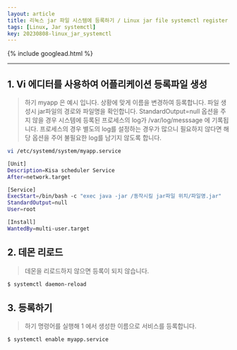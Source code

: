 ```yaml
---
layout: article
title: 리눅스 jar 파일 시스템에 등록하기 / Linux jar file systemctl register
tags: [Linux, Jar systemctl]
key: 20230808-linux_jar_systemctl
---
```


{% include googlead.html %}

---

## 1. Vi 에디터를 사용하여 어플리케이션 등록파일 생성

> 하기 myapp 은 예시 입니다. 상황에 맞게 이름을 변경하여 등록합니다.
> 파일 생성시 jar파일의 경로와 파일명을 확인합니다.
> StandardOutput=null 옵션을 주지 않을 경우 시스템에 등록된 프로세스의 log가 /var/log/messsage 에 기록됩니다.
> 프로세스의 경우 별도의 log를 설정하는 경우가 많으니 필요하지 않다면 해당 옵션을 주어 불필요한 log를 남기지 않도록 합니다.

```bash
vi /etc/systemd/system/myapp.service

[Unit]
Description=Kisa scheduler Service
After=network.target

[Service]
ExecStart=/bin/bash -c "exec java -jar /동작시킬 jar파일 위치/파일명.jar"
StandardOutput=null
User=root

[Install]
WantedBy=multi-user.target
```

## 2. 데몬 리로드

> 데몬을 리로드하지 않으면 등록이 되지 않습니다.

```bash
$ systemctl daemon-reload
```

## 3. 등록하기

> 하기 명령어를 실행해 1 에서 생성한 이름으로 서비스를 등록합니다.

```bash
$ systemctl enable myapp.service
```